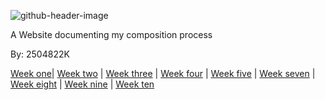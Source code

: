 ![github-header-image](https://github.com/2504822K/mysonicartsdocumentation.io/assets/145678268/2159bca3-c68e-43f5-a5b1-eb8f391b352f) 

A Website documenting my composition process

By: 2504822K

[Week one](Week1.md)| [Week two](week2.md) | [Week three](week3.md) | [Week four](week4.md) | [Week five](week5.md) | [Week seven](metaRAW.html) | [Week eight](week8.md) | [Week nine](week9.md) | [Week ten](week10.md) 


<link rel="stylesheet" type="text/css" href="style.css">


